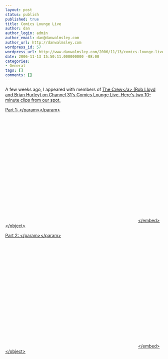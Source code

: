 ```yaml
---
layout: post
status: publish
published: true
title: Comics Lounge Live
author: dan
author_login: admin
author_email: dan@danwalmsley.com
author_url: http://danwalmsley.com
wordpress_id: 57
wordpress_url: http://www.danwalmsley.com/2006/11/13/comics-lounge-live/
date: 2006-11-13 15:50:11.000000000 -08:00
categories:
- General
tags: []
comments: []
---
```

A few weeks ago, I appeared with members of <a href="http:&#47;&#47;thecrew.com.au">The Crew<&#47;a> (Rob Lloyd and Brian Hurley) on Channel 31's Comics Lounge Live. Here's two 10-minute clips from our spot.

Part 1:
<object width="425" height="350"><param name="movie" value="http:&#47;&#47;www.youtube.com&#47;v&#47;VNPzbDFd5-Q"><&#47;param><param name="wmode" value="transparent"><&#47;param><embed src="http:&#47;&#47;www.youtube.com&#47;v&#47;VNPzbDFd5-Q" type="application&#47;x-shockwave-flash" wmode="transparent" width="425" height="350"><&#47;embed><&#47;object>

Part 2:
<object width="425" height="350"><param name="movie" value="http:&#47;&#47;www.youtube.com&#47;v&#47;a5RrJGdVyeU"><&#47;param><param name="wmode" value="transparent"><&#47;param><embed src="http:&#47;&#47;www.youtube.com&#47;v&#47;a5RrJGdVyeU" type="application&#47;x-shockwave-flash" wmode="transparent" width="425" height="350"><&#47;embed><&#47;object>

